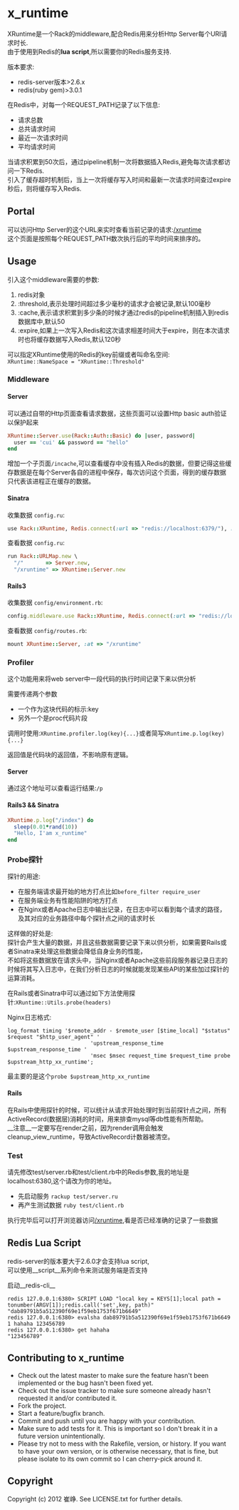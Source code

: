 # x_runtime

XRuntime是一个Rack的middleware,配合Redis用来分析Http Server每个URI请求时长.    
由于使用到Redis的**lua script**,所以需要你的Redis服务支持.

版本要求:
* redis-server版本>2.6.x
* redis(ruby gem)>3.0.1

在Redis中，对每一个REQUEST_PATH记录了以下信息:
* 请求总数
* 总共请求时间
* 最近一次请求时间
* 平均请求时间

当请求积累到50次后，通过pipeline机制一次将数据插入Redis,避免每次请求都访问一下Redis.   
引入了缓存超时机制后，当上一次将缓存写入时间和最新一次请求时间查过expire秒后，则将缓存写入Redis.

## Portal

可以访问Http Server的这个URL来实时查看当前记录的请求:[/xruntime](/xruntime)    
这个页面是按照每个REQUEST_PATH数次执行后的平均时间来排序的。

## Usage

引入这个middleware需要的参数:

1. redis对象
2. :threshold,表示处理时间超过多少毫秒的请求才会被记录,默认100毫秒
3. :cache,表示请求积累到多少条的时候才通过redis的pipeline机制插入到redis数据库中,默认50
4. :expire,如果上一次写入Redis和这次请求相差时间大于expire，则在本次请求时也将缓存数据写入Redis,默认120秒

可以指定XRuntime使用的Redis的key前缀或者叫命名空间:    
`XRuntime::NameSpace = "XRuntime::Threshold"`  

### Middleware

#### Server

可以通过自带的Http页面查看请求数据，这些页面可以设置Http basic auth验证以保护起来	 

``` ruby
XRuntime::Server.use(Rack::Auth::Basic) do |user, password|
  user == 'cui' && password == "hello"
end
```

增加一个子页面`/incache`,可以查看缓存中没有插入Redis的数据，但要记得这些缓存数据是在每个Server各自的进程中保存，每次访问这个页面，得到的缓存数据只代表该进程正在缓存的数据。

#### Sinatra

收集数据 `config.ru`:  

``` ruby
use Rack::XRuntime, Redis.connect(:url => "redis://localhost:6379/"), :threshold => 100.0, :cache => 50
```

查看数据 `config.ru`:  

``` ruby
run Rack::URLMap.new \
  "/"       => Server.new,
  "/xruntime" => XRuntime::Server.new
```

#### Rails3

收集数据 `config/environment.rb`:   

``` ruby
config.middleware.use Rack::XRuntime, Redis.connect(:url => "redis://localhost:6380/"), :threshold => 100.0, :cache => 50
```

查看数据 `config/routes.rb`:   

``` ruby
mount XRuntime::Server, :at => "/xruntime"
```

### Profiler

这个功能用来将web server中一段代码的执行时间记录下来以供分析    

需要传递两个参数   

* 一个作为这块代码的标示:key
* 另外一个是proc代码片段

调用时使用:`XRuntime.profiler.log(key){...}`或者简写`XRuntime.p.log(key){...}`    

返回值是代码块的返回值，不影响原有逻辑。

#### Server

通过这个地址可以查看运行结果:`/p`

#### Rails3 && Sinatra

``` ruby
XRuntime.p.log("/index") do
  sleep(0.01*rand(10))
  "Hello, I'am x_runtime"
end
```

### Probe探针

探针的用途:
* 在服务端请求最开始的地方打点比如`before_filter require_user`
* 在服务端业务有性能陷阱的地方打点
* 在Nginx或者Apache日志中输出记录，在日志中可以看到每个请求的路径，及其对应的业务路径中每个探针点之间的请求时长

这样做的好处是:   
探针会产生大量的数据，并且这些数据需要记录下来以供分析，如果需要Rails或者Sinatra来处理这些数据会降低自身业务的性能，   
不如将这些数据放在请求头中，当Nginx或者Apache这些前段服务器记录日志的时候将其写入日志中，在我们分析日志的时候就能发现某些API的某些加过探针的运算消耗。    

在Rails或者Sinatra中可以通过如下方法使用探针:`XRuntime::Utils.probe(headers)`    

Nginx日志格式:
```
log_format timing '$remote_addr - $remote_user [$time_local] "$status" $request "$http_user_agent" '
                          'upstream_response_time $upstream_response_time '
                          'msec $msec request_time $request_time probe $upstream_http_xx_runtime';
```

最主要的是这个`probe $upstream_http_xx_runtime`

#### Rails

在Rails中使用探针的时候，可以统计从请求开始处理时到当前探针点之间，所有ActiveRecord(数据层)消耗的时间，用来排查mysql等db性能有所帮助。   
__注意__一定要写在render之前，因为render调用会触发cleanup_view_runtime，导致ActiveRecord计数器被清空。   

### Test

请先修改test/server.rb和test/client.rb中的Redis参数,我的地址是localhost:6380,这个请改为你的地址。

* 先启动服务 `rackup test/server.ru`
* 再产生测试数据 `ruby test/client.rb`
	
执行完毕后可以打开浏览器访问[/xruntime](http://localhost:4567/xruntime),看是否已经准确的记录了一些数据

## Redis Lua Script

redis-server的版本要大于2.6.0才会支持lua script,    
可以使用__script__系列命令来测试服务端是否支持

启动__redis-cli__

    redis 127.0.0.1:6380> SCRIPT LOAD "local key = KEYS[1];local path = tonumber(ARGV[1]);redis.call('set',key, path)"
    "dab89791b5a512390f69e1f59eb1753f671b6649"
    redis 127.0.0.1:6380> evalsha dab89791b5a512390f69e1f59eb1753f671b6649 1 hahaha 123456789
    redis 127.0.0.1:6380> get hahaha
    "123456789"

## Contributing to x_runtime
 
* Check out the latest master to make sure the feature hasn't been implemented or the bug hasn't been fixed yet.
* Check out the issue tracker to make sure someone already hasn't requested it and/or contributed it.
* Fork the project.
* Start a feature/bugfix branch.
* Commit and push until you are happy with your contribution.
* Make sure to add tests for it. This is important so I don't break it in a future version unintentionally.
* Please try not to mess with the Rakefile, version, or history. If you want to have your own version, or is otherwise necessary, that is fine, but please isolate to its own commit so I can cherry-pick around it.

## Copyright

Copyright (c) 2012 崔峥. See LICENSE.txt for
further details.

